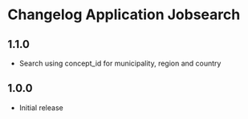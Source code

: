 Changelog Application Jobsearch
===============================

## 1.1.0
* Search using concept_id for municipality, region and country

## 1.0.0
* Initial release
